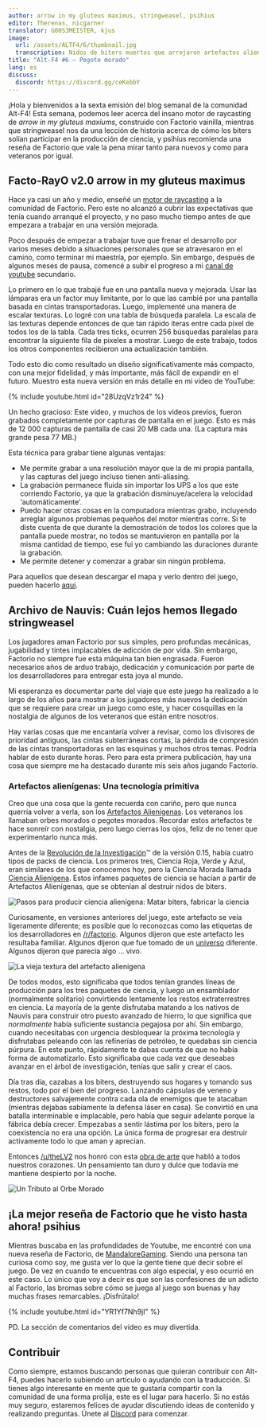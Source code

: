 ```yaml
---
author: arrow in my gluteus maximus, stringweasel, psihius
editor: Therenas, nicgarner
translator: G00S3MEISTER, kjus
image:
  url: /assets/ALTF4/6/thumbnail.jpg
  transcription: Nidos de biters muertos que arrojaron artefactos alienígenas
title: "Alt-F4 #6 — Pegote morado"
lang: es
discuss:
  discord: https://discord.gg/ceKebbY
---
```


¡Hola y bienvenidos a la sexta emisión del blog semanal de la comunidad Alt-F4! Esta semana, podemos leer acerca del insano motor de raycasting de *arrow in my gluteus maxiums*, construido con Factorio vainilla, mientras que stringweasel nos da una lección de historia acerca de cómo los biters solían participar en la producción de ciencia, y psihius recomienda una reseña de Factorio que vale la pena mirar tanto para nuevos y como para veteranos por igual.

## Facto-RayO v2.0 <author>arrow in my gluteus maximus</author>

Hace ya casi un año y medio, enseñé un [motor de raycasting](https://www.reddit.com/r/factorio/comments/bgj05z/raycasting_engine_in_factorio_vanilla_017/) a la comunidad de Factorio. Pero este no alcanzó a cubrir las expectativas que tenía cuando arranqué el proyecto, y no paso mucho tiempo antes de que empezara a trabajar en una versión mejorada.

Poco después de empezar a trabajar tuve que frenar el desarrollo por varios meses debido a situaciones personales que se atravesaron en el camino, como terminar mi maestría, por ejemplo. Sin embargo, después de algunos meses de pausa, comencé a subir el progreso a mi [canal de youtube](https://www.youtube.com/channel/UCNQRKtG2pU8LGS08TFiyyAA) secundario.

Lo primero en lo que trabajé fue en una pantalla nueva y mejorada. Usar las lámparas era un factor muy limitante, por lo que las cambié por una pantalla basada en cintas transportadoras. Luego, implementé una manera de escalar texturas. Lo logré con una tabla de búsqueda paralela. La escala de las texturas depende entonces de que tan rápido iteras entre cada píxel de todos los de la tabla. Cada tres ticks, ocurren 256 búsquedas paralelas para encontrar la siguiente fila de pixeles a mostrar. Luego de este trabajo, todos los otros componentes recibieron una actualización también.

Todo esto dio como resultado un diseño significativamente más compacto, con una mejor fidelidad, y más importante, más fácil de expandir en el futuro. Muestro esta nueva versión en más detalle en mi video de YouTube:

{% include youtube.html id="28UzqVz1r24" %}

Un hecho gracioso: Este video, y muchos de los videos previos, fueron grabados completamente por capturas de pantalla en el juego.
Esto es más de 12 000 capturas de pantalla de casi 20 MB cada una. (La captura más grande pesa 77 MB.)

Esta técnica para grabar tiene algunas ventajas:

- Me permite grabar a una resolución mayor que la de mi propia pantalla, y las capturas del juego incluso tienen anti-aliasing.
- La grabación permanece fluida sin importar los UPS a los que este corriendo Factorio, ya que la grabación disminuye/acelera la velocidad ‘automáticamente’.
- Puedo hacer otras cosas en la computadora mientras grabo, incluyendo arreglar algunos problemas pequeños del motor mientras corre. Si te diste cuenta de que durante la demostración de todos los colores que la pantalla puede mostrar, no todos se mantuvieron en pantalla por la misma cantidad de tiempo, ese fui yo cambiando las duraciones durante la grabación.
- Me permite detener y comenzar a grabar sin ningún problema.

Para aquellos que desean descargar el mapa y verlo dentro del juego, pueden hacerlo [aquí](https://forums.factorio.com/download/file.php?id=62475).

## Archivo de Nauvis: Cuán lejos hemos llegado <author>stringweasel</author>

Los jugadores aman Factorio por sus simples, pero profundas mecánicas, jugabilidad y tintes implacables de adicción de por vida. Sin embargo, Factorio no siempre fue esta máquina tan bien engrasada. Fueron necesarios años de arduo trabajo, dedicación y comunicación por parte de los desarrolladores para entregar esta joya al mundo.

Mi esperanza es documentar parte del viaje que este juego ha realizado a lo largo de los años para mostrar a los jugadores más nuevos la dedicación que se requiere para crear un juego como este, y hacer cosquillas en la nostalgia de algunos de los veteranos que están entre nosotros.

Hay varias cosas que me encantaría volver a revisar, como los divisores de prioridad antiguos, las cintas subterráneas cortas, la pérdida de compresión de las cintas transportadoras en las esquinas y muchos otros temas. Podría hablar de esto durante horas. Pero para esta primera publicación, hay una cosa que siempre me ha destacado durante mis seis años jugando Factorio.

### Artefactos alienígenas: Una tecnología primitiva

Creo que una cosa que la gente recuerda con cariño, pero que nunca querría volver a verla, son los [Artefactos Alienígenas](https://wiki.factorio.com/Alien_artifact). Los veteranos los llamaban orbes morados o pegotes morados. Recordar estos artefactos te hace sonreír con nostalgia, pero luego cierras los ojos, feliz de no tener que experimentarlo nunca más.

Antes de la [Revolución de la Investigación](https://www.factorio.com/blog/post/fff-159)™ de la versión 0.15, había cuatro tipos de packs de ciencia. Los primeros tres, Ciencia Roja, Verde y Azul, eran similares de los que conocemos hoy, pero la Ciencia Morada llamada [Ciencia Alienígena](https://wiki.factorio.com/Alien_science_pack). Estos infames paquetes de ciencia se hacían a partir de Artefactos Alienígenas, que se obtenían al destruir nidos de biters.

![Pasos para producir ciencia alienígena: Matar biters, fabricar la ciencia](https://media.alt-f4.blog/ALTF4/6/alien_science_production.png)

Curiosamente, en versiones anteriores del juego, este artefacto se veía ligeramente diferente; es posible que lo reconozcas como las etiquetas de los desarrolladores en [/r/factorio](https://www.reddit.com/r/factorio). Algunos dijeron que este artefacto les resultaba familiar. Algunos dijeron que fue tomado de un [universo](https://www.reddit.com/r/factorio/comments/526zwk/i_found_the_source_of_the_alien_artifact/) diferente. Algunos dijeron que parecía algo ... vivo.

![La vieja textura del artefacto alienígena](https://media.alt-f4.blog/ALTF4/6/purple_orb.png)

De todos modos, esto significaba que todos tenían grandes líneas de producción para los tres paquetes de ciencia, y luego un ensamblador (normalmente solitario) convirtiendo lentamente los restos extraterrestres en ciencia. La mayoría de la gente disfrutaba matando a los nativos de Nauvis para construir otro puesto avanzado de hierro, lo que significa que *normalmente* había suficiente sustancia pegajosa por ahí. Sin embargo, cuando necesitabas con urgencia desbloquear la próxima tecnología y disfrutabas peleando con las refinerías de petróleo, te quedabas sin ciencia púrpura. En este punto, rápidamente te dabas cuenta de que no había forma de automatizarlo. Esto significaba que cada vez que deseabas avanzar en el árbol de investigación, tenías que salir y crear el caos.

Día tras día, cazabas a los biters, destruyendo sus hogares y tomando sus restos, todo por el bien del progreso. Lanzando cápsulas de veneno y destructores salvajemente contra cada ola de enemigos que te atacaban (mientras dejabas sabiamente la defensa láser en casa). Se convirtió en una batalla interminable e implacable, pero había que seguir adelante porque la fábrica debía crecer. Empezabas a sentir lástima por los biters, pero la coexistencia no era una opción. La única forma de progresar era destruir activamente todo lo que aman y aprecian.

Entonces [/u/theLV2](https://www.reddit.com/user/theLV2/) nos honró con esta [obra de arte](https://www.reddit.com/r/factorio/comments/674kkq/a_tribute_to_the_purple_orb_fanart/) que habló a todos nuestros corazones. Un pensamiento tan duro y dulce que todavía me mantiene despierto por la noche.

![Un Tributo al Orbe Morado](https://media.alt-f4.blog/ALTF4/6/tribute_to_the_purple_orb.jpg)

## ¡La mejor reseña de Factorio que he visto hasta ahora! <author>psihius</author>

Mientras buscaba en las profundidades de Youtube, me encontré con una nueva reseña de Factorio, de [MandaloreGaming](https://www.youtube.com/channel/UClOGLGPOqlAiLmOvXW5lKbw). Siendo una persona tan curiosa como soy, me gusta ver lo que la gente tiene que decir sobre el juego. De vez en cuando te encuentras con algo especial, y eso ocurrió en este caso. Lo único que voy a decir es que son las confesiones de un adicto al Factorio, las bromas sobre cómo se juega al juego son buenas y hay muchas frases remarcables. ¡Disfrútalo!

{% include youtube.html id="YR1Yf7Nh9jI" %}

PD. La sección de comentarios del video es muy divertida.

## Contribuir

Como siempre, estamos buscando personas que quieran contribuir con Alt-F4, puedes hacerlo subiendo un artículo o ayudando con la traducción. Si tienes algo interesante en mente que te gustaría compartir con la comunidad de una forma prolija, este es el lugar para hacerlo. Si no estás muy seguro, estaremos felices de ayudar discutiendo ideas de contenido y realizando preguntas. Únete al [Discord](https://discord.gg/nxnCFkb) para comenzar.
